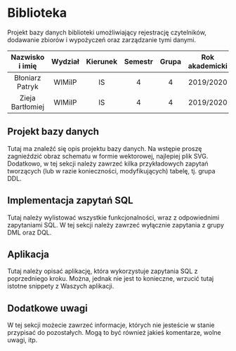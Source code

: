# Biblioteka
Projekt bazy danych biblioteki umożliwiający rejestrację czytelników, dodawanie zbiorów i wypożyczeń oraz zarządzanie tymi danymi.

| Nazwisko i imię  | Wydział | Kierunek | Semestr | Grupa | Rok akademicki |
| :--------------: | :-----: | :------: | :-----: | :---: | :------------: |
| Błoniarz Patryk  | WIMiIP  | IS       |    4    |   4   | 2019/2020      |
| Zieja Bartłomiej | WIMiIP  | IS       |    4    |   4   | 2019/2020      |

## Projekt bazy danych

Tutaj ma znaleźć się opis projektu bazy danych. Na wstępie proszę zagnieździć obraz schematu w formie wektorowej, najlepiej plik SVG. Dodatkowo, w tej sekcji należy zawrzeć kilka przykładowych zapytań tworzących (lub w razie konieczności, modyfikujących) tabelę, tj. grupa DDL.

## Implementacja zapytań SQL
Tutaj należy wylistować wszystkie funkcjonalności, wraz z odpowiednimi zapytaniami SQL. W tej sekcji należy zawrzeć wyłącznie zapytania z grupy DML oraz DQL.

## Aplikacja
Tutaj należy opisać aplikację, która wykorzystuje zapytania SQL z poprzedniego kroku. Można, jednak nie jest to konieczne, wrzucić tutaj istotne snippety z Waszych aplikacji.

## Dodatkowe uwagi
W tej sekcji możecie zawrzeć informacje, których nie jesteście w stanie przypisać do pozostałych. Mogą to być również jakieś komentarze, wolne uwagi, itp.
